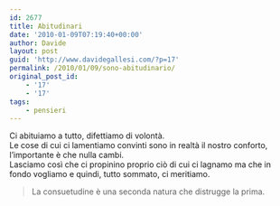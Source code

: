 ```yaml
---
id: 2677
title: Abitudinari
date: '2010-01-09T07:19:40+00:00'
author: Davide
layout: post
guid: 'http://www.davidegallesi.com/?p=17'
permalink: /2010/01/09/sono-abitudinario/
original_post_id:
    - '17'
    - '17'
tags:
    - pensieri
---
```


Ci abituiamo a tutto, difettiamo di volontà.  
Le cose di cui ci lamentiamo convinti sono in realtà il nostro conforto, l’importante è che nulla cambi.  
Lasciamo così che ci propinino proprio ciò di cui ci lagnamo ma che in fondo vogliamo e quindi, tutto sommato, ci meritiamo.

> La consuetudine è una seconda natura che distrugge la prima.
